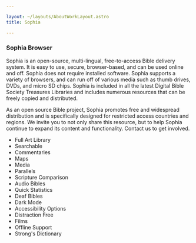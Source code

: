```yaml
---

layout: ~/layouts/AboutWorkLayout.astro
title: Sophia

---
```


### Sophia Browser

Sophia is an open-source, multi-lingual, free-to-access Bible delivery system. It is easy to use, secure, browser-based, and can be used online and off. Sophia does not require installed software. Sophia supports a variety of browsers, and can run off of various media such as thumb drives, DVDs, and micro SD chips. Sophia is included in all the latest Digital Bible Society Treasures Libraries and includes numerous resources that can be freely copied and distributed.

As an open source Bible project, Sophia promotes free and widespread distribution and is specifically designed for restricted access countries and regions. We invite you to not only share this resource, but to help Sophia continue to expand its content and functionality. Contact us to get involved.

- Full Art Library
- Searchable
- Commentaries
- Maps
- Media
- Parallels
- Scripture Comparison
- Audio Bibles
- Quick Statistics
- Deaf Bibles
- Dark Mode
- Accessibility Options
- Distraction Free
- Films
- Offline Support
- Strong's Dictionary